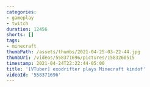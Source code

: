 ```yaml
---
categories:
- gameplay
- twitch
duration: 12456
shorts: []
tags:
- minecraft
thumbPath: /assets/thumbs/2021-04-25-03-22-44.jpg
thumbUri: /videos/558371696/pictures/1583260515
timestamp: 2021-04-24T22:22:44-05:00
title: '[VTuber] exodrifter plays Minecraft kindof'
videoId: '558371696'
---
```

